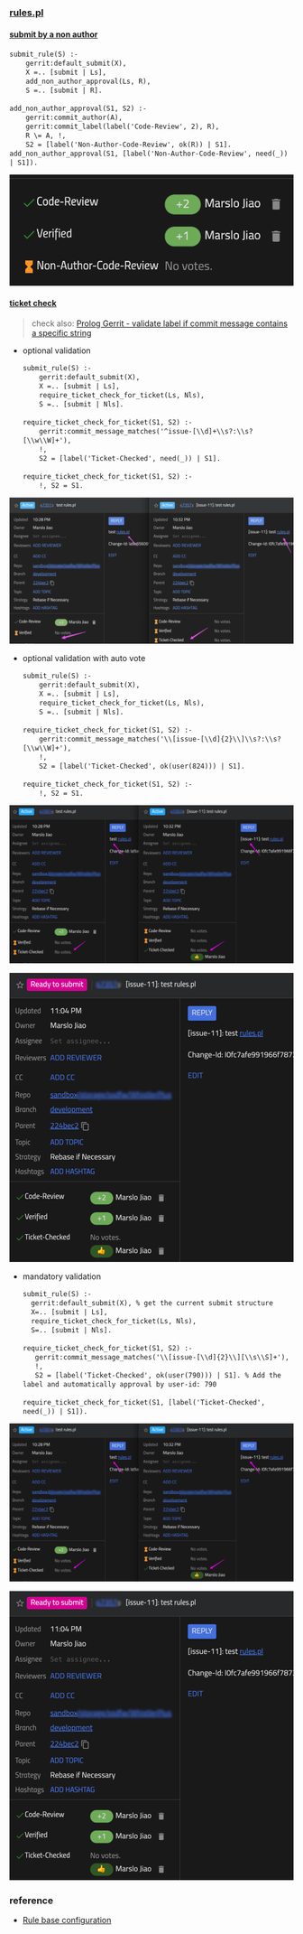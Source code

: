 
### [rules.pl](https://gerrit-review.googlesource.com/Documentation/prolog-cookbook.html)

#### [submit by a non author](https://gerrit-review.googlesource.com/Documentation/prolog-cookbook.html#NonAuthorCodeReview)
```
submit_rule(S) :-
    gerrit:default_submit(X),
    X =.. [submit | Ls],
    add_non_author_approval(Ls, R),
    S =.. [submit | R].

add_non_author_approval(S1, S2) :-
    gerrit:commit_author(A),
    gerrit:commit_label(label('Code-Review', 2), R),
    R \= A, !,
    S2 = [label('Non-Author-Code-Review', ok(R)) | S1].
add_non_author_approval(S1, [label('Non-Author-Code-Review', need(_)) | S1]).
```
![non author cr](../../screenshot/gerrit/none-author-CR.png)

#### [ticket check](https://gerrit-review.googlesource.com/Documentation/prolog-cookbook.html#_example_7_make_change_submittable_if_commit_message_starts_with_fix)
> check also: [Prolog Gerrit - validate label if commit message contains a specific string](https://stackoverflow.com/q/27295382/2940319)

- optional validation
  ```
  submit_rule(S) :-
      gerrit:default_submit(X),
      X =.. [submit | Ls],
      require_ticket_check_for_ticket(Ls, Nls),
      S =.. [submit | Nls].

  require_ticket_check_for_ticket(S1, S2) :-
      gerrit:commit_message_matches('^issue-[\\d]+\\s?:\\s?[\\w\\W]+'),
      !,
      S2 = [label('Ticket-Checked', need(_)) | S1].

  require_ticket_check_for_ticket(S1, S2) :-
      !, S2 = S1.
  ```

![optional-check](../../screenshot/gerrit/optional_ticket_check-1.png)

- optional validation with auto vote
  ```
  submit_rule(S) :-
      gerrit:default_submit(X),
      X =.. [submit | Ls],
      require_ticket_check_for_ticket(Ls, Nls),
      S =.. [submit | Nls].

  require_ticket_check_for_ticket(S1, S2) :-
      gerrit:commit_message_matches('\\[issue-[\\d]{2}\\]\\s?:\\s?[\\w\\W]+'),
      !,
      S2 = [label('Ticket-Checked', ok(user(824))) | S1].

  require_ticket_check_for_ticket(S1, S2) :-
      !, S2 = S1.
  ```

![optional-check-autovote](../../screenshot/gerrit/mandatory_ticket_check-autovote-1.png)

![optional-check-autovote](../../screenshot/gerrit/mandatory_ticket_check-autovote-2.png)

- mandatory validation
  ```
  submit_rule(S) :-
    gerrit:default_submit(X), % get the current submit structure
    X=.. [submit | Ls],
    require_ticket_check_for_ticket(Ls, Nls),
    S=.. [submit | Nls].

  require_ticket_check_for_ticket(S1, S2) :-
     gerrit:commit_message_matches('\\[issue-[\\d]{2}\\][\\s\\S]+'),
     !,
     S2 = [label('Ticket-Checked', ok(user(790))) | S1]. % Add the label and automatically approval by user-id: 790

  require_ticket_check_for_ticket(S1, [label('Ticket-Checked', need(_)) | S1]).
  ```

![mandatory check](../../screenshot/gerrit/mandatory_ticket_check-autovote-1.png)

![mandatory check](../../screenshot/gerrit/mandatory_ticket_check-autovote-2.png)


### reference
- [Rule base configuration](https://review.opendev.org/plugins/its-storyboard/Documentation/config-rulebase-common.html)
